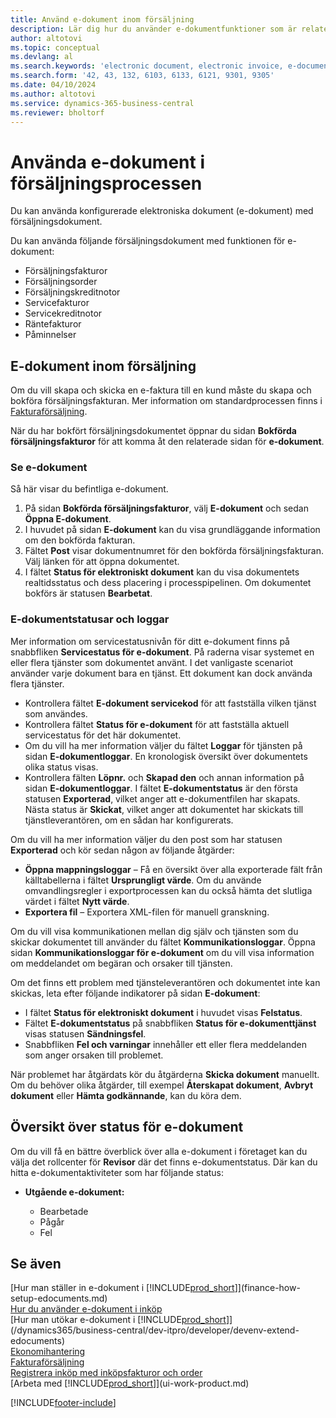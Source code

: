 ```yaml
---
title: Använd e-dokument inom försäljning
description: Lär dig hur du använder e-dokumentfunktioner som är relaterade till försäljning.
author: altotovi
ms.topic: conceptual
ms.devlang: al
ms.search.keywords: 'electronic document, electronic invoice, e-document, e-invoice, sales, deliver'
ms.search.form: '42, 43, 132, 6103, 6133, 6121, 9301, 9305'
ms.date: 04/10/2024
ms.author: altotovi
ms.service: dynamics-365-business-central
ms.reviewer: bholtorf
---
```


# <a name="use-e-documents-in-the-sales-process"></a>Använda e-dokument i försäljningsprocessen

Du kan använda konfigurerade elektroniska dokument (e-dokument) med försäljningsdokument.

Du kan använda följande försäljningsdokument med funktionen för e-dokument:  

- Försäljningsfakturor
- Försäljningsorder
- Försäljningskreditnotor
- Servicefakturor
- Servicekreditnotor
- Räntefakturor
- Påminnelser

## <a name="e-documents-in-sales"></a>E-dokument inom försäljning

Om du vill skapa och skicka en e-faktura till en kund måste du skapa och bokföra försäljningsfakturan. Mer information om standardprocessen finns i [Fakturaförsäljning](sales-how-invoice-sales.md).

När du har bokfört försäljningsdokumentet öppnar du sidan **Bokförda försäljningsfakturor** för att komma åt den relaterade sidan för **e-dokument**.

### <a name="view-e-documents"></a>Se e-dokument

Så här visar du befintliga e-dokument.

1. På sidan **Bokförda försäljningsfakturor**, välj **E-dokument** och sedan **Öppna E-dokument**.
2. I huvudet på sidan **E-dokument** kan du visa grundläggande information om den bokförda fakturan.
3. Fältet **Post** visar dokumentnumret för den bokförda försäljningsfakturan. Välj länken för att öppna dokumentet.
4. I fältet **Status för elektroniskt dokument** kan du visa dokumentets realtidsstatus och dess placering i processpipelinen. Om dokumentet bokförs är statusen **Bearbetat**.

### <a name="e-document-statuses-and-logs"></a>E-dokumentstatusar och loggar

Mer information om servicestatusnivån för ditt e-dokument finns på snabbfliken **Servicestatus för e-dokument**. På raderna visar systemet en eller flera tjänster som dokumentet använt. I det vanligaste scenariot använder varje dokument bara en tjänst. Ett dokument kan dock använda flera tjänster.

- Kontrollera fältet **E-dokument servicekod** för att fastställa vilken tjänst som användes.
- Kontrollera fältet **Status för e-dokument** för att fastställa aktuell servicestatus för det här dokumentet.
- Om du vill ha mer information väljer du fältet **Loggar** för tjänsten på sidan **E-dokumentloggar**. En kronologisk översikt över dokumentets olika status visas.
- Kontrollera fälten **Löpnr.** och **Skapad den** och annan information på sidan **E-dokumentloggar**. I fältet **E-dokumentstatus** är den första statusen **Exporterad**, vilket anger att e-dokumentfilen har skapats. Nästa status är **Skickat**, vilket anger att dokumentet har skickats till tjänstleverantören, om en sådan har konfigurerats.

Om du vill ha mer information väljer du den post som har statusen **Exporterad** och kör sedan någon av följande åtgärder:

- **Öppna mappningsloggar** – Få en översikt över alla exporterade fält från källtabellerna i fältet **Ursprungligt värde**. Om du använde omvandlingsregler i exportprocessen kan du också hämta det slutliga värdet i fältet **Nytt värde**.
- **Exportera fil** – Exportera XML-filen för manuell granskning.

Om du vill visa kommunikationen mellan dig själv och tjänsten som du skickar dokumentet till använder du fältet **Kommunikationsloggar**. Öppna sidan **Kommunikationsloggar för e-dokument** om du vill visa information om meddelandet om begäran och orsaker till tjänsten.

Om det finns ett problem med tjänsteleverantören och dokumentet inte kan skickas, leta efter följande indikatorer på sidan **E-dokument**:

- I fältet **Status för elektroniskt dokument** i huvudet visas **Felstatus**.
- Fältet **E-dokumentstatus** på snabbfliken **Status för e-dokumenttjänst** visas statusen **Sändningsfel**.
- Snabbfliken **Fel och varningar** innehåller ett eller flera meddelanden som anger orsaken till problemet.

När problemet har åtgärdats kör du åtgärderna **Skicka dokument** manuellt. Om du behöver olika åtgärder, till exempel **Återskapat dokument**, **Avbryt dokument** eller **Hämta godkännande**, kan du köra dem.

## <a name="overview-of-e-document-statuses"></a>Översikt över status för e-dokument

Om du vill få en bättre överblick över alla e-dokument i företaget kan du välja det rollcenter för **Revisor** där det finns e-dokumentstatus. Där kan du hitta e-dokumentaktiviteter som har följande status:

- **Utgående e-dokument:**

    - Bearbetade
    - Pågår
    - Fel


## <a name="see-also"></a>Se även

[Hur man ställer in e-dokument i [!INCLUDE[prod_short](includes/prod_short.md)]](finance-how-setup-edocuments.md)    
[Hur du använder e-dokument i inköp](finance-how-use-edocuments-purchase.md)  
[Hur man utökar e-dokument i [!INCLUDE[prod_short](includes/prod_short.md)]](/dynamics365/business-central/dev-itpro/developer/devenv-extend-edocuments)    
[Ekonomihantering](finance.md)    
[Fakturaförsäljning](sales-how-invoice-sales.md)    
[Registrera inköp med inköpsfakturor och order](purchasing-how-record-purchases.md)    
[Arbeta med [!INCLUDE[prod_short](includes/prod_short.md)]](ui-work-product.md)  

[!INCLUDE[footer-include](includes/footer-banner.md)]
